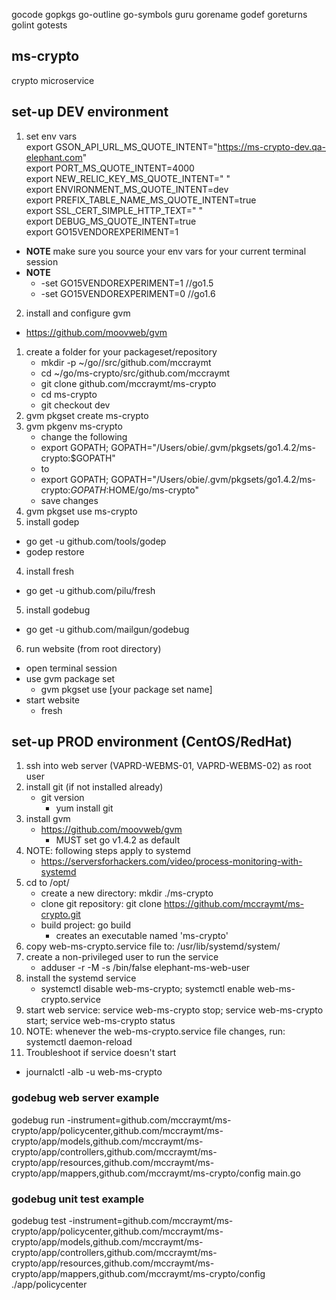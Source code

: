 
  gocode
  gopkgs
  go-outline
  go-symbols
  guru
  gorename
  godef
  goreturns
  golint
  gotests

## ms-crypto
crypto microservice

## set-up DEV environment
1. set env vars  
  export GSON_API_URL_MS_QUOTE_INTENT="https://ms-crypto-dev.qa-elephant.com"  
  export PORT_MS_QUOTE_INTENT=4000  
  export NEW_RELIC_KEY_MS_QUOTE_INTENT=" "  
  export ENVIRONMENT_MS_QUOTE_INTENT=dev  
  export PREFIX_TABLE_NAME_MS_QUOTE_INTENT=true  
  export SSL_CERT_SIMPLE_HTTP_TEXT=" "  
  export DEBUG_MS_QUOTE_INTENT=true  
  export GO15VENDOREXPERIMENT=1
  * **NOTE** make sure you source your env vars for your current terminal session
  * **NOTE**
    * -set GO15VENDOREXPERIMENT=1 //go1.5
    * -set GO15VENDOREXPERIMENT=0 //go1.6
2. install and configure gvm
  * https://github.com/moovweb/gvm
  1. create a folder for your packageset/repository
     * mkdir -p ~/go//src/github.com/mccraymt
     * cd ~/go/ms-crypto/src/github.com/mccraymt
     * git clone github.com/mccraymt/ms-crypto
     * cd ms-crypto
     * git checkout dev
  2. gvm pkgset create ms-crypto
  3. gvm pkgenv ms-crypto
     * change the following
     * export GOPATH; GOPATH="/Users/obie/.gvm/pkgsets/go1.4.2/ms-crypto:$GOPATH"
     * to
     * export GOPATH; GOPATH="/Users/obie/.gvm/pkgsets/go1.4.2/ms-crypto:$GOPATH:$HOME/go/ms-crypto"
     * save changes
  4. gvm pkgset use ms-crypto
3. install godep
  * go get -u github.com/tools/godep
  * godep restore
4. install fresh
  * go get -u github.com/pilu/fresh
5. install godebug
  * go get -u github.com/mailgun/godebug
6. run website (from root directory)
  * open terminal session
  * use gvm package set
    * gvm pkgset use [your package set name]
  * start website
    * fresh

## set-up PROD environment (CentOS/RedHat)
1. ssh into web server (VAPRD-WEBMS-01, VAPRD-WEBMS-02) as root user
2. install git (if not installed already)
   * git version
     * yum install git
2. install gvm
   * https://github.com/moovweb/gvm
     * MUST set go v1.4.2 as default
3. NOTE: following steps apply to systemd
   * https://serversforhackers.com/video/process-monitoring-with-systemd
4. cd to /opt/
   * create a new directory: mkdir ./ms-crypto
   * clone git repository: git clone https://github.com/mccraymt/ms-crypto.git
   * build project: go build
     * creates an executable named 'ms-crypto'
5. copy web-ms-crypto.service file to: /usr/lib/systemd/system/
6. create a non-privileged user to run the service
   * adduser -r -M -s /bin/false elephant-ms-web-user
7. install the systemd service
   * systemctl disable web-ms-crypto; systemctl enable web-ms-crypto.service
8. start web service: service web-ms-crypto stop; service web-ms-crypto start; service web-ms-crypto status
9. NOTE: whenever the web-ms-crypto.service file changes, run: systemctl daemon-reload
10. Troubleshoot if service doesn't start
   * journalctl -alb -u web-ms-crypto 

### godebug web server example
godebug run -instrument=github.com/mccraymt/ms-crypto/app/policycenter,github.com/mccraymt/ms-crypto/app/models,github.com/mccraymt/ms-crypto/app/controllers,github.com/mccraymt/ms-crypto/app/resources,github.com/mccraymt/ms-crypto/app/mappers,github.com/mccraymt/ms-crypto/config main.go

### godebug unit test example
godebug test -instrument=github.com/mccraymt/ms-crypto/app/policycenter,github.com/mccraymt/ms-crypto/app/models,github.com/mccraymt/ms-crypto/app/controllers,github.com/mccraymt/ms-crypto/app/resources,github.com/mccraymt/ms-crypto/app/mappers,github.com/mccraymt/ms-crypto/config ./app/policycenter
